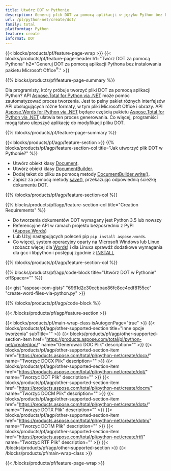 ```yaml
---
title: Utwórz DOT w Pythonie
description: Generuj plik DOT za pomocą aplikacji w języku Python bez korzystania z programu Microsoft Word. 
url: /pl/python-net/create/dot/
family: total
platformtag: Python
feature: create
informat: DOT
---
```

{{< blocks/products/pf/feature-page-wrap >}}
{{< blocks/products/pf/feature-page-header h1="Twórz DOT za pomocą Pythona" h2="Generuj DOT za pomocą aplikacji Pythona bez instalowania pakietu Microsoft Office<sup>&reg;</sup>." >}}

{{% blocks/products/pf/feature-page-summary %}}

Dla programisty, który próbuje tworzyć pliki DOT za pomocą aplikacji Python? API [Aspose.Total for Python via .NET](https://products.aspose.com/total/python-net/) może pomóc zautomatyzować proces tworzenia. Jest to pełny pakiet różnych interfejsów API obsługujących różne formaty, w tym pliki Microsoft Office i obrazy. API [Aspose.Words for Python via .NET](https://products.aspose.com/words/python-net/) będące częścią pakietu [Aspose.Total for Python via .NET](https://products.aspose.com/total/python-net/) ułatwia ten proces generowania. Co więcej, programiści mogą łatwo ulepszyć aplikację do modyfikacji pliku DOT. 

{{% /blocks/products/pf/feature-page-summary %}}

{{< blocks/products/pf/agp/feature-section >}}
{{% blocks/products/pf/agp/feature-section-col title="Jak utworzyć plik DOT w Pythonie?" %}}

- Utwórz obiekt klasy [Document](https://reference.aspose.com/words/python-net/aspose.words/document/).
- Utwórz obiekt klasy [DocumentBuilder](https://reference.aspose.com/words/python-net/aspose.words/documentbuilder/).
- Dodaj tekst do pliku za pomocą metody [DocumentBuilder.write()](https://reference.aspose.com/words/python-net/aspose.words/documentbuilder/write/).
- Zapisz za pomocą metody [save()](https://reference.aspose.com/words/python-net/aspose.words/document/save/), przekazując odpowiednią ścieżkę dokumentu DOT.

{{% /blocks/products/pf/agp/feature-section-col %}}

{{% blocks/products/pf/agp/feature-section-col title="Creation Requirements" %}}

- Do tworzenia dokumentów DOT wymagany jest Python 3.5 lub nowszy
- Referencyjne API w ramach projektu bezpośrednio z PyPI ([Aspose.Words](https://pypi.org/project/aspose-words/)) 
- Lub Użyj następujących poleceń pip ```pip install aspose.words```. 
- Co więcej, system operacyjny oparty na Microsoft Windows lub Linux (zobacz więcej dla [Words](https://docs.aspose.com/words/python-net/system-requirements/)) i dla Linuxa sprawdź dodatkowe wymagania dla gcc i libpython i postępuj zgodnie z [INSTALL](https://docs.aspose.com/words/python-net/installation/) 

{{% /blocks/products/pf/agp/feature-section-col %}}

{{% blocks/products/pf/agp/code-block title="Utwórz DOT w Pythonie" offSpacer="" %}}

{{< gist "aspose-com-gists" "6961d2c30ccbbae86fc8cc4cdf8155cc" "create-word-files-via-python.py" >}}

{{% /blocks/products/pf/agp/code-block %}}

{{< /blocks/products/pf/agp/feature-section >}}

{{< blocks/products/pf/main-wrap-class isAutogenPage="true" >}}
{{< blocks/products/pf/agp/other-supported-section title="Inne opcje tworzenia" subTitle="" >}}
{{< blocks/products/pf/agp/other-supported-section-item href="https://products.aspose.com/total/pl/python-net/create/doc/" name="Generować DOC Plik" description="" >}}
{{< blocks/products/pf/agp/other-supported-section-item href="https://products.aspose.com/total/pl/python-net/create/docx/" name="Tworzyć DOCX Plik" description="" >}}
{{< blocks/products/pf/agp/other-supported-section-item href="https://products.aspose.com/total/pl/python-net/create/dot/" name="Tworzyć DOT Plik" description="" >}}
{{< blocks/products/pf/agp/other-supported-section-item href="https://products.aspose.com/total/pl/python-net/create/docm/" name="Tworzyć DOCM Plik" description="" >}}
{{< blocks/products/pf/agp/other-supported-section-item href="https://products.aspose.com/total/pl/python-net/create/dotx/" name="Tworzyć DOTX Plik" description="" >}}
{{< blocks/products/pf/agp/other-supported-section-item href="https://products.aspose.com/total/pl/python-net/create/dotm/" name="Tworzyć DOTM Plik" description="" >}}
{{< blocks/products/pf/agp/other-supported-section-item href="https://products.aspose.com/total/pl/python-net/create/rtf/" name="Tworzyć RTF Plik" description="" >}}
{{< /blocks/products/pf/agp/other-supported-section >}}
{{< /blocks/products/pf/main-wrap-class >}}

{{< /blocks/products/pf/feature-page-wrap >}}